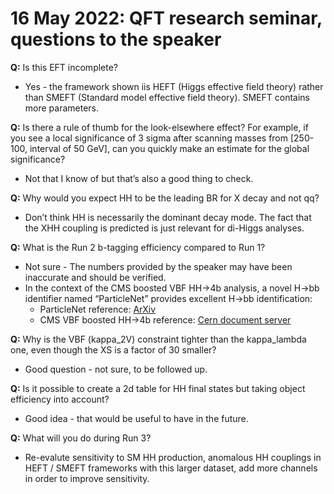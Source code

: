 # 16 May 2022: QFT research seminar, questions to the speaker 

**Q:** Is this EFT incomplete?
- Yes - the framework shown iis HEFT (Higgs effective field theory)  rather than SMEFT (Standard model effective field theory). SMEFT contains more parameters. 

**Q:** Is there a rule of thumb for the look-elsewhere effect? For example, if you see a local significance of 3 sigma after scanning masses from [250-100, interval of 50 GeV], can you quickly make an estimate for the global significance? 
- Not that I know of but that’s also a good thing to check. 

**Q:** Why would you expect HH to be the leading BR for X decay and not qq?
- Don’t think HH is necessarily the dominant decay mode. The fact that the XHH coupling is predicted is just relevant for di-Higgs analyses. 

**Q:** What is the Run 2 b-tagging efficiency compared to Run 1?
- Not sure - The numbers provided by the speaker may have been inaccurate and should be verified. 
- In the context of the CMS boosted VBF HH->4b analysis, a novel H->bb identifier named “ParticleNet” provides excellent H->bb identification:
  - ParticleNet reference: [ArXiv](https://arxiv.org/abs/1902.08570)
  - CMS VBF boosted HH->4b reference: [Cern document server](https://cds.cern.ch/record/2803672/files/B2G-22-003-pas.pdf)

**Q:** Why is the VBF (kappa_2V) constraint tighter than the kappa_lambda one, even though the XS is a factor of 30 smaller? 
- Good question - not sure, to be followed up.

**Q:** Is it possible to create a 2d table for HH final states but taking object efficiency into account? 
- Good idea - that would be useful to have in the future.  

**Q:** What will you do during Run 3?
- Re-evalute sensitivity to SM HH production, anomalous HH couplings in HEFT / SMEFT frameworks with this larger dataset, add more channels in order to improve sensitivity.

